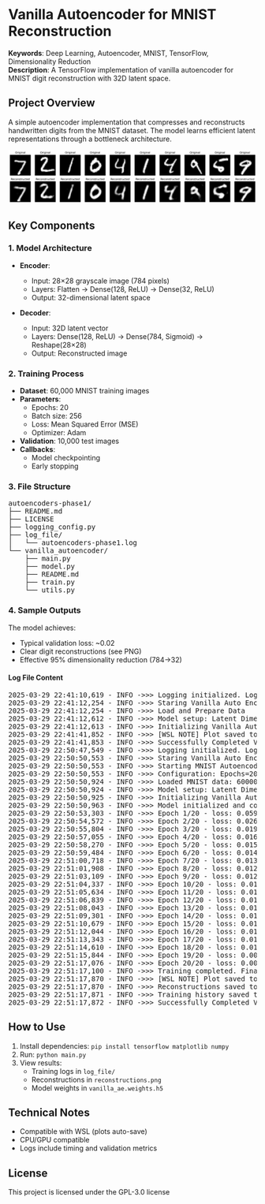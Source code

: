 # Vanilla Autoencoder for MNIST Reconstruction

**Keywords**: Deep Learning, Autoencoder, MNIST, TensorFlow, Dimensionality Reduction  
**Description**: A TensorFlow implementation of vanilla autoencoder for MNIST digit reconstruction with 32D latent space.

## Project Overview
A simple autoencoder implementation that compresses and reconstructs handwritten digits from the MNIST dataset. The model learns efficient latent representations through a bottleneck architecture.


![Sample Reconstructions](../reconstructions.png)


## Key Components

### 1. Model Architecture
- **Encoder**: 
  - Input: 28×28 grayscale image (784 pixels)
  - Layers: Flatten → Dense(128, ReLU) → Dense(32, ReLU) 
  - Output: 32-dimensional latent space

- **Decoder**:
  - Input: 32D latent vector
  - Layers: Dense(128, ReLU) → Dense(784, Sigmoid) → Reshape(28×28)
  - Output: Reconstructed image

### 2. Training Process
- **Dataset**: 60,000 MNIST training images
- **Parameters**:
  - Epochs: 20
  - Batch size: 256
  - Loss: Mean Squared Error (MSE)
  - Optimizer: Adam
- **Validation**: 10,000 test images
- **Callbacks**:
  - Model checkpointing
  - Early stopping

### 3. File Structure

<pre>
autoencoders-phase1/
├── README.md
├── LICENSE
├── logging_config.py
├── log_file/
│   └── autoencoders-phase1.log
└── vanilla_autoencoder/
    ├── main.py
    ├── model.py
    ├── README.md
    ├── train.py
    └── utils.py
</pre>


### 4. Sample Outputs
The model achieves:
- Typical validation loss: ~0.02
- Clear digit reconstructions (see PNG)
- Effective 95% dimensionality reduction (784→32)

#### Log File Content

<pre>
2025-03-29 22:41:10,619 - INFO ->>> Logging initialized. Logs will be saved to: /home/vijay/my_github_projects/autoencoders-phase1/log_file/autoencoder-phase1.log
2025-03-29 22:41:12,254 - INFO ->>> Staring Vanilla Auto Encoding ...
2025-03-29 22:41:12,254 - INFO ->>> Load and Prepare Data
2025-03-29 22:41:12,612 - INFO ->>> Model setup: Latent Dimension as 32
2025-03-29 22:41:12,613 - INFO ->>> Initializing Vanilla Auto Encoder ...
2025-03-29 22:41:41,852 - INFO ->>> [WSL NOTE] Plot saved to 'reconstructions.png' (use an image viewer)
2025-03-29 22:41:41,853 - INFO ->>> Successfully Completed Vanilla Auto Encoding.
2025-03-29 22:50:47,549 - INFO ->>> Logging initialized. Logs will be saved to: /home/vijay/my_github_projects/autoencoders-phase1/log_file/autoencoder-phase1.log
2025-03-29 22:50:50,553 - INFO ->>> Staring Vanilla Auto Encoding ...
2025-03-29 22:50:50,553 - INFO ->>> Starting MNIST Autoencoder Training
2025-03-29 22:50:50,553 - INFO ->>> Configuration: Epochs=20, Batch Size=256, Latent Dim=32
2025-03-29 22:50:50,924 - INFO ->>> Loaded MNIST data: 60000 training, 10000 test samples
2025-03-29 22:50:50,924 - INFO ->>> Model setup: Latent Dimension as 32
2025-03-29 22:50:50,925 - INFO ->>> Initializing Vanilla Auto Encoder ...
2025-03-29 22:50:50,963 - INFO ->>> Model initialized and compiled
2025-03-29 22:50:53,303 - INFO ->>> Epoch 1/20 - loss: 0.0591 - val_loss: 0.0336
2025-03-29 22:50:54,572 - INFO ->>> Epoch 2/20 - loss: 0.0265 - val_loss: 0.0211
2025-03-29 22:50:55,804 - INFO ->>> Epoch 3/20 - loss: 0.0195 - val_loss: 0.0173
2025-03-29 22:50:57,055 - INFO ->>> Epoch 4/20 - loss: 0.0168 - val_loss: 0.0154
2025-03-29 22:50:58,270 - INFO ->>> Epoch 5/20 - loss: 0.0152 - val_loss: 0.0141
2025-03-29 22:50:59,484 - INFO ->>> Epoch 6/20 - loss: 0.0140 - val_loss: 0.0131
2025-03-29 22:51:00,718 - INFO ->>> Epoch 7/20 - loss: 0.0131 - val_loss: 0.0124
2025-03-29 22:51:01,908 - INFO ->>> Epoch 8/20 - loss: 0.0125 - val_loss: 0.0120
2025-03-29 22:51:03,109 - INFO ->>> Epoch 9/20 - loss: 0.0120 - val_loss: 0.0115
2025-03-29 22:51:04,337 - INFO ->>> Epoch 10/20 - loss: 0.0116 - val_loss: 0.0112
2025-03-29 22:51:05,634 - INFO ->>> Epoch 11/20 - loss: 0.0113 - val_loss: 0.0110
2025-03-29 22:51:06,839 - INFO ->>> Epoch 12/20 - loss: 0.0110 - val_loss: 0.0107
2025-03-29 22:51:08,043 - INFO ->>> Epoch 13/20 - loss: 0.0108 - val_loss: 0.0105
2025-03-29 22:51:09,301 - INFO ->>> Epoch 14/20 - loss: 0.0106 - val_loss: 0.0103
2025-03-29 22:51:10,679 - INFO ->>> Epoch 15/20 - loss: 0.0104 - val_loss: 0.0101
2025-03-29 22:51:12,044 - INFO ->>> Epoch 16/20 - loss: 0.0103 - val_loss: 0.0099
2025-03-29 22:51:13,343 - INFO ->>> Epoch 17/20 - loss: 0.0101 - val_loss: 0.0098
2025-03-29 22:51:14,610 - INFO ->>> Epoch 18/20 - loss: 0.0100 - val_loss: 0.0097
2025-03-29 22:51:15,844 - INFO ->>> Epoch 19/20 - loss: 0.0098 - val_loss: 0.0096
2025-03-29 22:51:17,076 - INFO ->>> Epoch 20/20 - loss: 0.0097 - val_loss: 0.0095
2025-03-29 22:51:17,100 - INFO ->>> Training completed. Final val_loss: 0.0095
2025-03-29 22:51:17,870 - INFO ->>> [WSL NOTE] Plot saved to 'reconstructions.png' (use an image viewer)
2025-03-29 22:51:17,870 - INFO ->>> Reconstructions saved to reconstructions.png
2025-03-29 22:51:17,871 - INFO ->>> Training history saved to vanilla_ae_history.pkl
2025-03-29 22:51:17,872 - INFO ->>> Successfully Completed Vanilla Auto Encoding.
</pre>

## How to Use
1. Install dependencies: `pip install tensorflow matplotlib numpy`
2. Run: `python main.py`
3. View results:
   - Training logs in `log_file/`
   - Reconstructions in `reconstructions.png`
   - Model weights in `vanilla_ae.weights.h5`

## Technical Notes
- Compatible with WSL (plots auto-save)
- CPU/GPU compatible
- Logs include timing and validation metrics

## License

This project is licensed under the GPL-3.0 license
